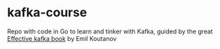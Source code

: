 # kafka-course

Repo with code in Go to learn and tinker with Kafka, guided by the great [Effective kafka book](https://apachekafkabook.com/) by Emil Koutanov

